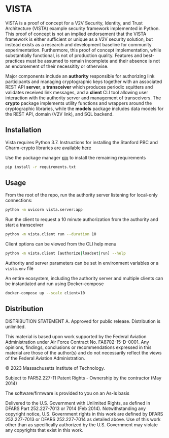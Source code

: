 # VISTA

VISTA is a proof of concept for a V2V Security, Identity, and Trust Architecture (VISTA) example security framework implemented in Python.  This proof of concept is not an implied endorsement that the VISTA framework is either sufficient or unique as a V2V security solution, but instead exists as a research and development baseline for community experimentation.  Furthermore, this proof of concept implementation, while substantially functional, is not of production quality.  Features and best-practices must be assumed to remain incomplete and their absence is not an endorsement of their necessitity or otherwise.

Major components include an **authority** responsible for authorizing link participants and managing cryptographic keys together with an associated REST API **server**, a **transceiver** which produces periodic squitters and validates received link messages, and a  **client** CLI tool allowing user interaction with the authority server and management of transceivers.  The **crypto** package implements utility functions and wrappers around the cryptographic libraries, while the **models** package includes data models for the REST API, domain (V2V link), and SQL backend.

## Installation

Vista requires Python 3.7.  Instructions for installing the Stanford PBC and Charm-crypto libraries are available [here](https://github.com/JHUISI/charm#readme)

Use the package manager [pip](https://pip.pypa.io/en/stable/) to install the remaining requirements

```bash
pip install -r requirements.txt
```

## Usage

From the root of the repo, run the authority server listening for local-only connections:

```bash
python -m uvicorn vista.server:app
```

Run the client to request a 10 minute authorization from the authority and start a transceiver

```bash
python -m vista.client run --duration 10
```

Client options can be viewed from the CLI help menu

```bash
python -m vista.client [authorize|loadset|run] --help
```

Authority and server parameters can be set in environment variables or a `vista.env` file

An entire ecosystem, including the authority server and multiple clients can be instantiated and run using Docker-compose

```bash
docker-compose up --scale client=10
```

## Distribution

DISTRIBUTION STATEMENT A. Approved for public release. Distribution is unlimited.

This material is based upon work supported by the Federal Aviation Administration under Air Force Contract No. FA8702-15-D-0001. Any opinions, findings, conclusions or recommendations expressed in this material are those of the author(s) and do not necessarily reflect the views of the Federal Aviation Administration.

© 2023 Massachusetts Institute of Technology.

Subject to FAR52.227-11 Patent Rights - Ownership by the contractor (May 2014)

The software/firmware is provided to you on an As-Is basis

Delivered to the U.S. Government with Unlimited Rights, as defined in DFARS Part 252.227-7013 or 7014 (Feb 2014). Notwithstanding any copyright notice, U.S. Government rights in this work are defined by DFARS 252.227-7013 or DFARS 252.227-7014 as detailed above. Use of this work other than as specifically authorized by the U.S. Government may violate any copyrights that exist in this work.